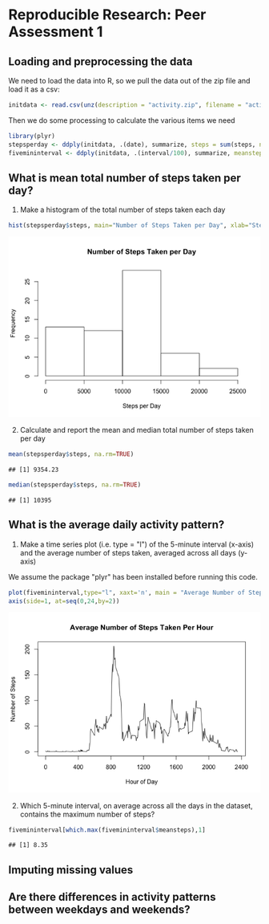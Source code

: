# Reproducible Research: Peer Assessment 1


## Loading and preprocessing the data

We need to load the data into R, so we pull the data out of the zip file and load it as a csv:

```r
initdata <- read.csv(unz(description = "activity.zip", filename = "activity.csv"))
```

Then we do some processing to calculate the various items we need


```r
library(plyr)
stepsperday <- ddply(initdata, .(date), summarize, steps = sum(steps, na.rm=TRUE))
fivemininterval <- ddply(initdata, .(interval/100), summarize, meansteps = mean(steps, na.rm=TRUE))
```

## What is mean total number of steps taken per day?

1. Make a histogram of the total number of steps taken each day


```r
hist(stepsperday$steps, main="Number of Steps Taken per Day", xlab="Steps per Day")
```

![](./PA1_template_files/figure-html/unnamed-chunk-3-1.png) 

2. Calculate and report the mean and median total number of steps taken per day


```r
mean(stepsperday$steps, na.rm=TRUE)
```

```
## [1] 9354.23
```

```r
median(stepsperday$steps, na.rm=TRUE)
```

```
## [1] 10395
```

## What is the average daily activity pattern?

1. Make a time series plot (i.e. type = "l") of the 5-minute interval (x-axis) and the average number of steps taken, averaged across all days (y-axis)

We assume the package "plyr" has been installed before running this code.


```r
plot(fivemininterval,type="l", xaxt='n', main = "Average Number of Steps Taken Per Hour", xlab = "Hour of Day", ylab = "Number of Steps")
axis(side=1, at=seq(0,24,by=2))
```

![](./PA1_template_files/figure-html/unnamed-chunk-5-1.png) 


2. Which 5-minute interval, on average across all the days in the dataset, contains the maximum number of steps?

```r
fivemininterval[which.max(fivemininterval$meansteps),1]
```

```
## [1] 8.35
```

## Imputing missing values



## Are there differences in activity patterns between weekdays and weekends?
